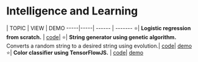 # Intelligence and Learning

 | TOPIC | VIEW | DEMO
 -----|-----| ------ | -------
:star:| **Logistic regression from scratch.** | [code](./machine%20learning%20algorithms/Logistic_Regression_using_Gradient_Descent.ipynb)|
:star:| **String generator using genetic algorithm.** Converts a random string to a desired string using evolution.| [code](./string%20generator%20using%20genetic%20algorithm/)| [demo]()
:star:| **Color classifier using TensorFlowJS.** | [code](./color%20classifier%20using%20Tensorflow.js/)| [demo]()
